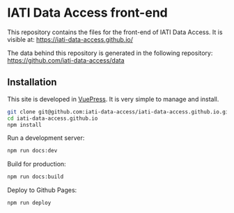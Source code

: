 # IATI Data Access front-end

This repository contains the files for the front-end of IATI Data Access. It is visible at:
https://iati-data-access.github.io/

The data behind this repository is generated in the following repository:
https://github.com/iati-data-access/data

## Installation

This site is developed in [VuePress](https://vuepress.vuejs.org/). It is very simple to manage and install.

```bash
git clone git@github.com:iati-data-access/iati-data-access.github.io.git
cd iati-data-access.github.io
npm install
```

Run a development server:

```bash
npm run docs:dev
```

Build for production:

```bash
npm run docs:build
```

Deploy to Github Pages:

```bash
npm run deploy
```

